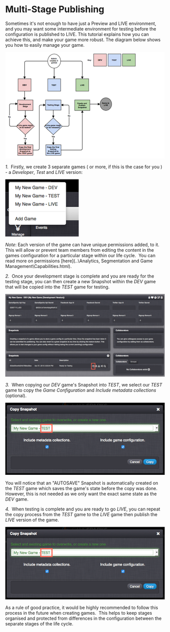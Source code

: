 # Multi-Stage Publishing

Sometimes it's not enough to have just a Preview and LIVE environment, and you may want some intermediate environment for testing before the configuration is published to LIVE. This tutorial explains how you can achieve this, and make your game more robust. The diagram below shows you how to easily manage your game.

![](img\MultiStage\1.png)

*1.*  Firstly, we create 3 separate games ( or more, if this is the case for you ) - a *Developer*, *Test* and *LIVE* version:

![](img\MultiStage\2.png)

*Note*: Each version of the game can have unique permissions added, to it.  This will allow or prevent team members from editing the content in the games configuration for a particular stage within our life cycle.  You can read more on permissions [here](..\Analytics, Segmentation and Game Management\Capabilities.html).

*2.*  Once your development stage is complete and you are ready for the testing stage, you can then create a new Snapshot within the *DEV* game that will be copied into the *TEST* game for testing.

 ![](img\MultiStage\3.png)

 *3.*  When copying our *DEV* game's Snapshot into *TEST*, we select our *TEST* game to copy the *Game Configuration* and *Include metadata collections* (optional).

 ![](img\MultiStage\4.png)

 You will notice that an "AUTOSAVE" Snapshot is automatically created on the *TEST* game which saves the game's state before the copy was done.  However, this is not needed as we only want the exact same state as the *DEV* game.

 *4.*  When testing is complete and you are ready to go *LIVE*, you can repeat the copy process from the *TEST* game to the *LIVE* game then publish the *LIVE* version of the game.

![](img\MultiStage\4.png)

As a rule of good practice, it would be highly recommended to follow this process in the future when creating games.  This helps to keep stages organised and protected from differences in the configuration between the separate stages of the life cycle.
